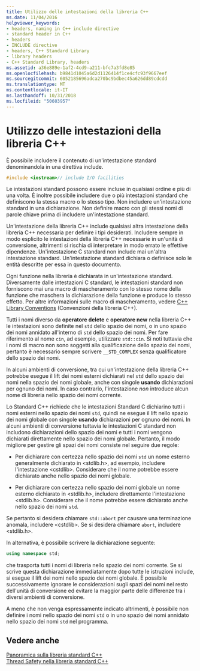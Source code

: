 ```yaml
---
title: Utilizzo delle intestazioni della libreria C++
ms.date: 11/04/2016
helpviewer_keywords:
- headers, naming in C++ include directive
- standard header in C++
- headers
- INCLUDE directive
- headers, C++ Standard Library
- library headers
- C++ Standard Library, headers
ms.assetid: a36e889e-1af2-4cd9-a211-bfc7a3fd8e85
ms.openlocfilehash: b9841d1045a6d2d1126414f1ce4cfc93f9667eef
ms.sourcegitcommit: 6052185696adca270bc9bdbec45a626dd89cdcdd
ms.translationtype: MT
ms.contentlocale: it-IT
ms.lasthandoff: 10/31/2018
ms.locfileid: "50603957"
---
```

# <a name="using-c-library-headers"></a>Utilizzo delle intestazioni della libreria C++

È possibile includere il contenuto di un'intestazione standard denominandola in una direttiva include.

```cpp
#include <iostream>// include I/O facilities
```

Le intestazioni standard possono essere incluse in qualsiasi ordine e più di una volta. È inoltre possibile includere due o più intestazioni standard che definiscono la stessa macro o lo stesso tipo. Non includere un'intestazione standard in una dichiarazione. Non definire macro con gli stessi nomi di parole chiave prima di includere un'intestazione standard.

Un'intestazione della libreria C++ include qualsiasi altra intestazione della libreria C++ necessaria per definire i tipi desiderati. Includere sempre in modo esplicito le intestazioni della libreria C++ necessarie in un'unità di conversione, altrimenti si rischia di interpretare in modo errato le effettive dipendenze. Un'intestazione C standard non include mai un'altra intestazione standard. Un'intestazione standard dichiara o definisce solo le entità descritte per essa in questo documento.

Ogni funzione nella libreria è dichiarata in un'intestazione standard. Diversamente dalle intestazioni C standard, le intestazioni standard non forniscono mai una macro di mascheramento con lo stesso nome della funzione che maschera la dichiarazione della funzione e produce lo stesso effetto. Per altre informazioni sulle macro di mascheramento, vedere [C++ Library Conventions](../standard-library/cpp-library-conventions.md) (Convenzioni della libreria C++).

Tutti i nomi diverso da **operatore delete** e **operatore new** nella libreria C++ le intestazioni sono definite nel `std` dello spazio dei nomi, o in uno spazio dei nomi annidato all'interno di `std` dello spazio dei nomi. Per fare riferimento al nome `cin`, ad esempio, utilizzare `std::cin`. Si noti tuttavia che i nomi di macro non sono soggetti alla qualificazione dello spazio dei nomi, pertanto è necessario sempre scrivere `__STD_COMPLEX` senza qualificatore dello spazio dei nomi.

In alcuni ambienti di conversione, tra cui un'intestazione della libreria C++ potrebbe esegue il lift dei nomi esterni dichiarati nel `std` dello spazio dei nomi nella spazio dei nomi globale, anche con singole **usando** dichiarazioni per ognuno dei nomi. In caso contrario, l'intestazione *non* introduce alcun nome di libreria nello spazio dei nomi corrente.

Lo Standard C++ richiede che le intestazioni Standard C dichiarino tutti i nomi esterni nello spazio dei nomi `std`, quindi ne esegue il lift nello spazio dei nomi globale con singole **usando** dichiarazioni per ognuno dei nomi. In alcuni ambienti di conversione tuttavia le intestazioni C standard non includono dichiarazioni dello spazio dei nomi e tutti i nomi vengono dichiarati direttamente nello spazio dei nomi globale. Pertanto, il modo migliore per gestire gli spazi dei nomi consiste nel seguire due regole:

- Per dichiarare con certezza nello spazio dei nomi `std` un nome esterno generalmente dichiarato in \<stdlib.h>, ad esempio, includere l'intestazione \<cstdlib>. Considerare che il nome potrebbe essere dichiarato anche nello spazio dei nomi globale.

- Per dichiarare con certezza nello spazio dei nomi globale un nome esterno dichiarato in \<stdlib.h>, includere direttamente l'intestazione \<stdlib.h>. Considerare che il nome potrebbe essere dichiarato anche nello spazio dei nomi `std`.

Se pertanto si desidera chiamare `std::abort` per causare una terminazione anomala, includere \<cstdlib>. Se si desidera chiamare `abort`, includere \<stdlib.h>.

In alternativa, è possibile scrivere la dichiarazione seguente:

```cpp
using namespace std;
```

che trasporta tutti i nomi di libreria nello spazio dei nomi corrente. Se si scrive questa dichiarazione immediatamente dopo tutte le istruzioni include, si esegue il lift dei nomi nello spazio dei nomi globale. È possibile successivamente ignorare le considerazioni sugli spazi dei nomi nel resto dell'unità di conversione ed evitare la maggior parte delle differenze tra i diversi ambienti di conversione.

A meno che non venga espressamente indicato altrimenti, è possibile non definire i nomi nello spazio dei nomi `std` o in uno spazio dei nomi annidato nello spazio dei nomi `std` nel programma.

## <a name="see-also"></a>Vedere anche

[Panoramica sulla libreria standard C++](../standard-library/cpp-standard-library-overview.md)<br/>
[Thread Safety nella libreria standard C++](../standard-library/thread-safety-in-the-cpp-standard-library.md)<br/>
